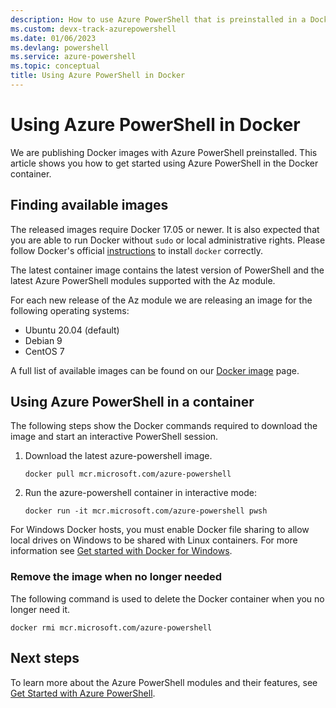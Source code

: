 ```yaml
---
description: How to use Azure PowerShell that is preinstalled in a Docker image.
ms.custom: devx-track-azurepowershell
ms.date: 01/06/2023
ms.devlang: powershell
ms.service: azure-powershell
ms.topic: conceptual
title: Using Azure PowerShell in Docker
---
```


# Using Azure PowerShell in Docker

We are publishing Docker images with Azure PowerShell preinstalled. This article shows you how to
get started using Azure PowerShell in the Docker container.

## Finding available images

The released images require Docker 17.05 or newer. It is also expected that you are able to run
Docker without `sudo` or local administrative rights. Please follow Docker's official
[instructions][install] to install `docker` correctly.

The latest container image contains the latest version of PowerShell and the latest Azure PowerShell
modules supported with the Az module.

For each new release of the Az module we are releasing an image for the following operating systems:

- Ubuntu 20.04 (default)
- Debian 9
- CentOS 7

A full list of available images can be found on our [Docker image][az image] page.

## Using Azure PowerShell in a container

The following steps show the Docker commands required to download the image and start an interactive
PowerShell session.

1. Download the latest azure-powershell image.

   ```console
   docker pull mcr.microsoft.com/azure-powershell
   ```

1. Run the azure-powershell container in interactive mode:

   ```console
   docker run -it mcr.microsoft.com/azure-powershell pwsh
   ```

For Windows Docker hosts, you must enable Docker file sharing to allow local drives on Windows to be
shared with Linux containers. For more information see
[Get started with Docker for Windows][file-sharing].

### Remove the image when no longer needed

The following command is used to delete the Docker container when you no longer need it.

```console
docker rmi mcr.microsoft.com/azure-powershell
```

## Next steps

To learn more about the Azure PowerShell modules and their features, see
[Get Started with Azure PowerShell](get-started-azureps.md).

<!-- link references -->
[install]: https://docs.docker.com/engine/installation/
[powershell image]: https://hub.docker.com/_/microsoft-powershell
[az image]: https://hub.docker.com/_/microsoft-azure-powershell
[file-sharing]: https://docs.docker.com/docker-for-windows/#file-sharing
